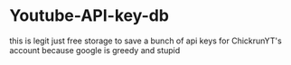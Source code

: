 # Youtube-API-key-db
this is legit just free storage to save a bunch of api keys for ChickrunYT's account because google is greedy and stupid
